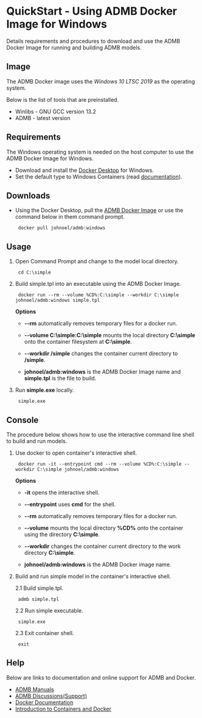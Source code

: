 QuickStart - Using ADMB Docker Image for Windows
================================================

Details requirements and procedures to download and use the ADMB Docker Image for running and building ADMB models.

Image
-----

The ADMB Docker image uses the *Windows 10 LTSC 2019* as the operating system.

Below is the list of tools that are preinstalled.

* Winlibs - GNU GCC version 13.2 
* ADMB - latest version

Requirements
------------

The Windows operating system is needed on the host computer to use the ADMB Docker Image for Windows.

* Download and install the [Docker Desktop](https://www.docker.com/products/docker-desktop/) for Windows.
* Set the default type to Windows Containers (read [documentation](https://learn.microsoft.com/en-us/virtualization/windowscontainers/quick-start/set-up-environment?tabs=dockerce#install-the-container-runtime)).

Downloads
---------

* Using the Docker Desktop, pull the [ADMB Docker Image](https://hub.docker.com/r/johnoel/admb/) or use the command below in them command prompt.

       docker pull johnoel/admb:windows

Usage
-----

1. Open Command Prompt and change to the model local directory.

        cd C:\simple

2. Build simple.tpl into an executable using the ADMB Docker Image.

        docker run --rm --volume %CD%:C:\simple --workdir C:\simple johnoel/admb:windows simple.tpl

    **Options**

    * **--rm** automatically removes temporary files for a docker run.

    * **--volume C:\simple:C:\simple** mounts the local directory **C:\simple** onto the container filesystem at **C:\simple**.

    * **--workdir /simple** changes the container current directory to **/simple**. 

    * **johnoel/admb:windows** is the ADMB Docker Image name and **simple.tpl** is the file to build.

3. Run **simple.exe** locally.

        simple.exe

Console
-------

The procedure below shows how to use the interactive command line shell to build and run models.

1. Use docker to open container's interactive shell.

        docker run -it --entrypoint cmd --rm --volume %CD%:C:\simple --workdir C:\simple johnoel/admb:windows

    **Options**

    * **-it** opens the interactive shell.

    * **--entrypoint** uses **cmd** for the shell.

    * **--rm** automatically removes temporary files for a docker run.

    * **--volume** mounts the local directory **%CD%** onto the container using the  directory **C:\simple**.

    * **--workdir** changes the container current directory to the work directory **C:\simple**. 

    * **johnoel/admb:windows** is the ADMB Docker image name.

2. Build and run simple model in the container's interactive shell.
    
      2.1 Build simple.tpl.

        admb simple.tpl

      2.2 Run simple executable.

        simple.exe

      2.3 Exit container shell.

        exit

Help
----

Below are links to documentation and online support for ADMB and Docker.

* [ADMB Manuals](https://www.admb-project.org/docs/manuals/)
* [ADMB Discussions(Support)](https://github.com/admb-project/admb/discussions)
* [Docker Documentation](https://docs.docker.com/)
* [Introduction to Containers and Docker](https://learn.microsoft.com/en-us/dotnet/architecture/microservices/container-docker-introduction/)

